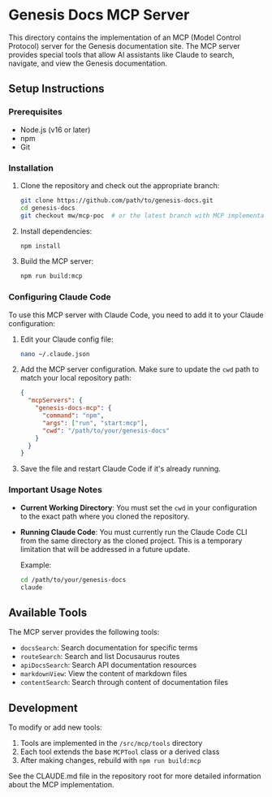 # Genesis Docs MCP Server

This directory contains the implementation of an MCP (Model Control Protocol) server for the Genesis documentation site. The MCP server provides special tools that allow AI assistants like Claude to search, navigate, and view the Genesis documentation.

## Setup Instructions

### Prerequisites
- Node.js (v16 or later)
- npm
- Git

### Installation

1. Clone the repository and check out the appropriate branch:
   ```bash
   git clone https://github.com/path/to/genesis-docs.git
   cd genesis-docs
   git checkout mw/mcp-poc  # or the latest branch with MCP implementation
   ```

2. Install dependencies:
   ```bash
   npm install
   ```

3. Build the MCP server:
   ```bash
   npm run build:mcp
   ```

### Configuring Claude Code

To use this MCP server with Claude Code, you need to add it to your Claude configuration:

1. Edit your Claude config file:
   ```bash
   nano ~/.claude.json
   ```

2. Add the MCP server configuration. Make sure to update the `cwd` path to match your local repository path:
   ```json
   {
     "mcpServers": {
       "genesis-docs-mcp": {
         "command": "npm",
         "args": ["run", "start:mcp"],
         "cwd": "/path/to/your/genesis-docs"
       }
     }
   }
   ```

3. Save the file and restart Claude Code if it's already running.

### Important Usage Notes

- **Current Working Directory**: You must set the `cwd` in your configuration to the exact path where you cloned the repository.

- **Running Claude Code**: You must currently run the Claude Code CLI from the same directory as the cloned project. This is a temporary limitation that will be addressed in a future update.

  Example:
  ```bash
  cd /path/to/your/genesis-docs
  claude
  ```

## Available Tools

The MCP server provides the following tools:

- `docsSearch`: Search documentation for specific terms
- `routeSearch`: Search and list Docusaurus routes
- `apiDocsSearch`: Search API documentation resources
- `markdownView`: View the content of markdown files
- `contentSearch`: Search through content of documentation files

## Development

To modify or add new tools:

1. Tools are implemented in the `/src/mcp/tools` directory
2. Each tool extends the base `MCPTool` class or a derived class
3. After making changes, rebuild with `npm run build:mcp`

See the CLAUDE.md file in the repository root for more detailed information about the MCP implementation.